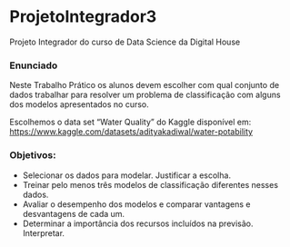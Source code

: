 # ProjetoIntegrador3
Projeto Integrador do curso de Data Science da Digital House

### Enunciado

Neste Trabalho Prático os alunos devem escolher com qual conjunto de dados trabalhar
para resolver um problema de classificação com alguns dos modelos apresentados no
curso.


Escolhemos o data set “Water Quality” do Kaggle disponível em:
<https://www.kaggle.com/datasets/adityakadiwal/water-potability>


### Objetivos:
* Selecionar os dados para modelar. Justificar a escolha.
* Treinar pelo menos três modelos de classificação diferentes nesses dados.
* Avaliar o desempenho dos modelos e comparar vantagens e desvantagens de cada
um.
* Determinar a importância dos recursos incluídos na previsão. Interpretar.
